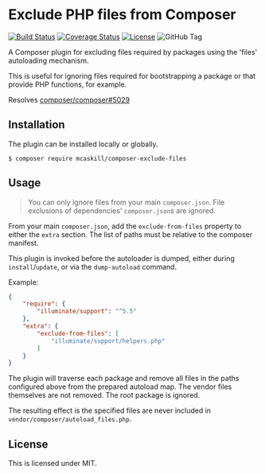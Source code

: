 # Exclude PHP files from Composer

[![Build Status][travis-badge]][travis-ci.org]
[![Coverage Status][coveralls-badge]][coveralls.io]
[![License][license-badge]][packagist.org]
![GitHub Tag][release-badge]

A Composer plugin for excluding files required by packages using the 'files' autoloading mechanism.

This is useful for ignoring files required for bootstrapping a package or that provide PHP functions, for example.

Resolves [composer/composer#5029](//github.com/composer/composer/issues/5029)

## Installation

The plugin can be installed locally or globally.

```console
$ composer require mcaskill/composer-exclude-files
```

## Usage

> You can only ignore files from your main `composer.json`.
> File exclusions of dependencies' `composer.json`s are ignored.

From your main `composer.json`, add the `exclude-from-files` property to either the `extra` section.
The list of paths must be relative to the composer manifest.

This plugin is invoked before the autoloader is dumped, either during `install`/`update`, or via the `dump-autoload` command.

Example:

```json
{
    "require": {
        "illuminate/support": "^5.5"
    },
    "extra": {
        "exclude-from-files": [
            "illuminate/support/helpers.php"
        ]
    }
}
```

The plugin will traverse each package and remove all files in the paths configured above from the prepared autoload map. The vendor files themselves are not removed. The root package is ignored.

The resulting effect is the specified files are never included in `vendor/composer/autoload_files.php`.

## License

This is licensed under MIT.

[travis-badge]:    https://travis-ci.org/mcaskill/composer-plugin-exclude-files.svg?branch=master
[coveralls-badge]: https://coveralls.io/repos/github/mcaskill/composer-plugin-exclude-files/badge.svg?branch=master
[license-badge]:   https://poser.pugx.org/mcaskill/composer-exclude-files/license
[release-badge]:   https://img.shields.io/github/tag/mcaskill/composer-plugin-exclude-files.svg

[travis-ci.org]:   https://travis-ci.org/mcaskill/composer-plugin-exclude-files
[coveralls.io]:    https://coveralls.io/github/mcaskill/composer-plugin-exclude-files?branch=master
[packagist.org]:   https://packagist.org/packages/mcaskill/composer-exclude-files
